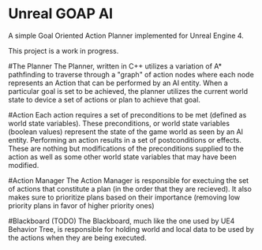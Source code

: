 # Unreal GOAP AI
A simple Goal Oriented Action Planner implemented for Unreal Engine 4.

This project is a work in progress.

#The Planner
The Planner, written in C++ utilizes a variation of A* pathfinding to traverse through a "graph" of action nodes where each node represents an Action that can be performed by an AI entity. When a particular goal is set to be achieved, the planner utilizes the current world state to device a set of actions or plan to achieve that goal. 

#Action
Each action requires a set of preconditions to be met (defined as world state variables). These preconditions, or world state variables (boolean values) represent the state of the game world as seen by an AI entity. Performing an action results in a set of postconditions or effects. These are nothing but modifications of the preconditions supplied to the action as well as some other world state variables that may have been modified.

#Action Manager
The Action Manager is responsible for exectuing the set of actions that constitute a plan (in the order that they are recieved). It also makes sure to prioritize plans based on their importance (removing low priority plans in favor of higher priority ones)

#Blackboard (TODO)
The Blackboard, much like the one used by UE4 Behavior Tree, is responsible for holding world and local data to be used by the actions when they are being executed.
